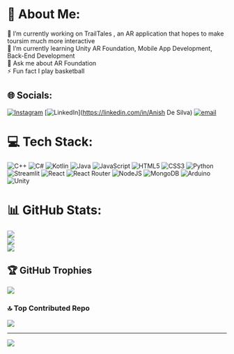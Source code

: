 # 💫 About Me:
🔭 I’m currently working on TrailTales , an AR application that hopes to make toursim much more interactive<br>🌱 I’m currently learning Unity AR Foundation, Mobile App Development, Back-End Development<br>💬 Ask me about AR Foundation<br>⚡ Fun fact I play basketball<br>


## 🌐 Socials:
[![Instagram](https://img.shields.io/badge/Instagram-%23E4405F.svg?logo=Instagram&logoColor=white)](https://instagram.com/an1sh_21) [![LinkedIn](https:https://www.linkedin.com/in/anish-de-silva//img.shields.io/badge/LinkedIn-%230077B5.svg?logo=linkedin&logoColor=white)](https://linkedin.com/in/Anish De Silva) [![email](https://img.shields.io/badge/Email-D14836?logo=gmail&logoColor=white)](mailto:anishdesilva7@gmail.com) 

# 💻 Tech Stack:
![C++](https://img.shields.io/badge/c++-%2300599C.svg?style=plastic&logo=c%2B%2B&logoColor=white) ![C#](https://img.shields.io/badge/c%23-%23239120.svg?style=plastic&logo=csharp&logoColor=white) ![Kotlin](https://img.shields.io/badge/kotlin-%237F52FF.svg?style=plastic&logo=kotlin&logoColor=white) ![Java](https://img.shields.io/badge/java-%23ED8B00.svg?style=plastic&logo=openjdk&logoColor=white) ![JavaScript](https://img.shields.io/badge/javascript-%23323330.svg?style=plastic&logo=javascript&logoColor=%23F7DF1E) ![HTML5](https://img.shields.io/badge/html5-%23E34F26.svg?style=plastic&logo=html5&logoColor=white) ![CSS3](https://img.shields.io/badge/css3-%231572B6.svg?style=plastic&logo=css3&logoColor=white) ![Python](https://img.shields.io/badge/python-3670A0?style=plastic&logo=python&logoColor=ffdd54) ![Streamlit](https://img.shields.io/badge/Streamlit-%23FE4B4B.svg?style=plastic&logo=streamlit&logoColor=white) ![React](https://img.shields.io/badge/react-%2320232a.svg?style=plastic&logo=react&logoColor=%2361DAFB) ![React Router](https://img.shields.io/badge/React_Router-CA4245?style=plastic&logo=react-router&logoColor=white) ![NodeJS](https://img.shields.io/badge/node.js-6DA55F?style=plastic&logo=node.js&logoColor=white) ![MongoDB](https://img.shields.io/badge/MongoDB-%234ea94b.svg?style=plastic&logo=mongodb&logoColor=white) ![Arduino](https://img.shields.io/badge/-Arduino-00979D?style=plastic&logo=Arduino&logoColor=white) ![Unity](https://img.shields.io/badge/unity-%23000000.svg?style=plastic&logo=unity&logoColor=white)
# 📊 GitHub Stats:
![](https://github-readme-stats.vercel.app/api?username=an1sh21&theme=dark&hide_border=false&include_all_commits=false&count_private=false)<br/>
![](https://nirzak-streak-stats.vercel.app/?user=an1sh21&theme=dark&hide_border=false)<br/>
![](https://github-readme-stats.vercel.app/api/top-langs/?username=an1sh21&theme=dark&hide_border=false&include_all_commits=false&count_private=false&layout=compact)

## 🏆 GitHub Trophies
![](https://github-profile-trophy.vercel.app/?username=an1sh21&theme=synthwave&no-frame=false&no-bg=false&margin-w=4)

### 🔝 Top Contributed Repo
![](https://github-contributor-stats.vercel.app/api?username=an1sh21&limit=5&theme=dark&combine_all_yearly_contributions=true)

---
[![](https://visitcount.itsvg.in/api?id=an1sh21&icon=0&color=2)](https://visitcount.itsvg.in)

<!-- Proudly created with GPRM ( https://gprm.itsvg.in ) -->
